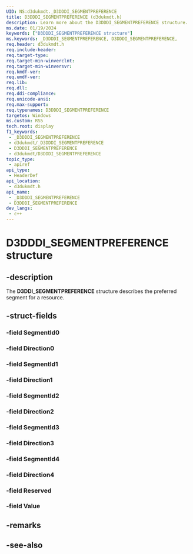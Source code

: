 ```yaml
---
UID: NS:d3dukmdt._D3DDDI_SEGMENTPREFERENCE
title: D3DDDI_SEGMENTPREFERENCE (d3dukmdt.h)
description: Learn more about the D3DDDI_SEGMENTPREFERENCE structure.
ms.date: 01/19/2024
keywords: ["D3DDDI_SEGMENTPREFERENCE structure"]
ms.keywords: _D3DDDI_SEGMENTPREFERENCE, D3DDDI_SEGMENTPREFERENCE,
req.header: d3dukmdt.h
req.include-header: 
req.target-type: 
req.target-min-winverclnt: 
req.target-min-winversvr: 
req.kmdf-ver: 
req.umdf-ver: 
req.lib: 
req.dll: 
req.ddi-compliance: 
req.unicode-ansi: 
req.max-support: 
req.typenames: D3DDDI_SEGMENTPREFERENCE
targetos: Windows
ms.custom: RS5
tech.root: display
f1_keywords:
 - _D3DDDI_SEGMENTPREFERENCE
 - d3dukmdt/_D3DDDI_SEGMENTPREFERENCE
 - D3DDDI_SEGMENTPREFERENCE
 - d3dukmdt/D3DDDI_SEGMENTPREFERENCE
topic_type:
 - apiref
api_type:
 - HeaderDef
api_location:
 - d3dukmdt.h
api_name:
 - _D3DDDI_SEGMENTPREFERENCE
 - D3DDDI_SEGMENTPREFERENCE
dev_langs:
 - c++
---
```


# D3DDDI_SEGMENTPREFERENCE structure

## -description

The **D3DDI_SEGMENTPREFERENCE** structure describes the preferred segment for a resource.

## -struct-fields

### -field SegmentId0

### -field Direction0

### -field SegmentId1

### -field Direction1

### -field SegmentId2

### -field Direction2

### -field SegmentId3

### -field Direction3

### -field SegmentId4

### -field Direction4

### -field Reserved

### -field Value

## -remarks

## -see-also

